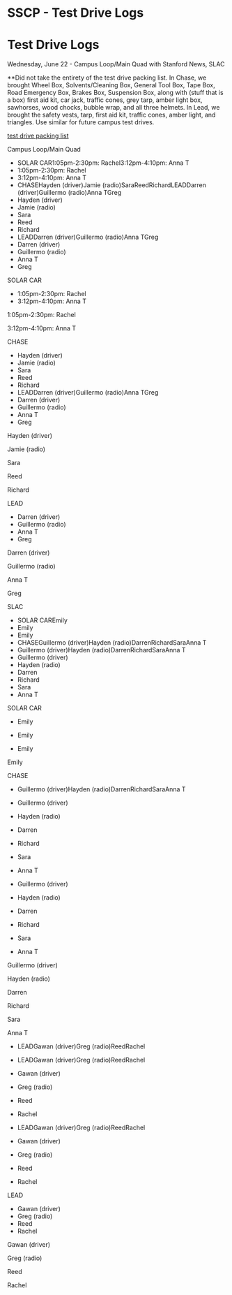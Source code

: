 # SSCP - Test Drive Logs

# Test Drive Logs

Wednesday, June 22 - Campus Loop/Main Quad with Stanford News, SLAC

**Did not take the entirety of the test drive packing list. In Chase, we brought Wheel Box, Solvents/Cleaning Box, General Tool Box, Tape Box, Road Emergency Box, Brakes Box, Suspension Box, along with (stuff that is a box) first aid kit, car jack, traffic cones, grey tarp, amber light box, sawhorses, wood chocks, bubble wrap, and all three helmets. In Lead, we brought the safety vests, tarp, first aid kit, traffic cones, amber light, and triangles. Use similar for future campus test drives.

[test drive packing list](/home/sscp-2014-2015/race-organization-2014-2015/race-box-packing-lists-2014-2015)

Campus Loop/Main Quad

* SOLAR CAR1:05pm-2:30pm: Rachel3:12pm-4:10pm: Anna T
* 1:05pm-2:30pm: Rachel
* 3:12pm-4:10pm: Anna T
* CHASEHayden (driver)Jamie (radio)SaraReedRichardLEADDarren (driver)Guillermo (radio)Anna TGreg
* Hayden (driver)
* Jamie (radio)
* Sara
* Reed
* Richard
* LEADDarren (driver)Guillermo (radio)Anna TGreg
* Darren (driver)
* Guillermo (radio)
* Anna T
* Greg

SOLAR CAR

* 1:05pm-2:30pm: Rachel
* 3:12pm-4:10pm: Anna T

1:05pm-2:30pm: Rachel

3:12pm-4:10pm: Anna T

CHASE

* Hayden (driver)
* Jamie (radio)
* Sara
* Reed
* Richard
* LEADDarren (driver)Guillermo (radio)Anna TGreg
* Darren (driver)
* Guillermo (radio)
* Anna T
* Greg

Hayden (driver)

Jamie (radio)

Sara

Reed

Richard

LEAD

* Darren (driver)
* Guillermo (radio)
* Anna T
* Greg

Darren (driver)

Guillermo (radio)

Anna T

Greg

SLAC

* SOLAR CAREmily
* Emily
* Emily
* CHASEGuillermo (driver)Hayden (radio)DarrenRichardSaraAnna T
* Guillermo (driver)Hayden (radio)DarrenRichardSaraAnna T
* Guillermo (driver)
* Hayden (radio)
* Darren
* Richard
* Sara
* Anna T

SOLAR CAR

* Emily
* Emily

* Emily

Emily

CHASE

* Guillermo (driver)Hayden (radio)DarrenRichardSaraAnna T
* Guillermo (driver)
* Hayden (radio)
* Darren
* Richard
* Sara
* Anna T

* Guillermo (driver)
* Hayden (radio)
* Darren
* Richard
* Sara
* Anna T

Guillermo (driver)

Hayden (radio)

Darren

Richard

Sara

Anna T

* LEADGawan (driver)Greg (radio)ReedRachel
* LEADGawan (driver)Greg (radio)ReedRachel
* Gawan (driver)
* Greg (radio)
* Reed
* Rachel

* LEADGawan (driver)Greg (radio)ReedRachel
* Gawan (driver)
* Greg (radio)
* Reed
* Rachel

LEAD

* Gawan (driver)
* Greg (radio)
* Reed
* Rachel

Gawan (driver)

Greg (radio)

Reed

Rachel

